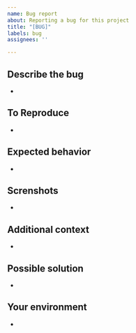 ```yaml
---
name: Bug report
about: Reporting a bug for this project
title: "[BUG]"
labels: bug
assignees: ''

---
```


## Describe the bug
-

## To Reproduce
-

## Expected behavior
-

## Screnshots
-

## Additional context
-

## Possible solution
-

## Your environment
-
